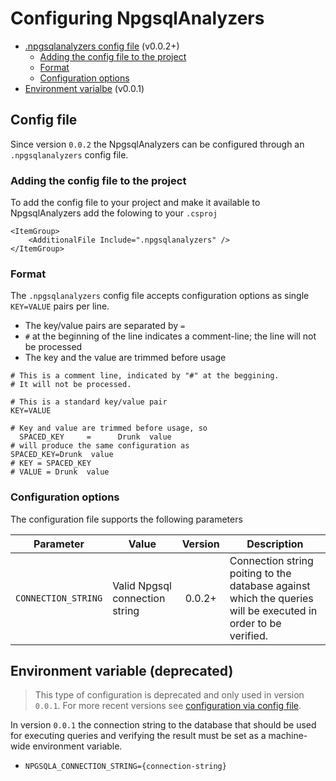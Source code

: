 # Configuring NpgsqlAnalyzers

- [.npgsqlanalyzers config file](#config-file) (v0.0.2+)
  - [Adding the config file to the project](#adding-the-config-file-to-the-project)
  - [Format](#format)
  - [Configuration options](#configuration-options)
- [Environment varialbe](#environment-variable-deprecated) (v0.0.1)

## Config file

Since version `0.0.2` the NpgsqlAnalyzers can be configured through an `.npgsqlanalyzers` config file.

### Adding the config file to the project

To add the config file to your project and make it available to  NpgsqlAnalyzers
add the folowing to your `.csproj`

```
<ItemGroup>
    <AdditionalFile Include=".npgsqlanalyzers" />
</ItemGroup>
```

### Format

The `.npgsqlanalyzers` config file accepts configuration options as single `KEY=VALUE` pairs per line.

- The key/value pairs are separated by `=`
- `#` at the beginning of the line indicates a comment-line; the line will not be processed
- The key and the value are trimmed before usage

```
# This is a comment line, indicated by "#" at the beggining.
# It will not be processed.

# This is a standard key/value pair
KEY=VALUE

# Key and value are trimmed before usage, so
  SPACED_KEY     =      Drunk  value
# will produce the same configuration as
SPACED_KEY=Drunk  value
# KEY = SPACED_KEY
# VALUE = Drunk  value
```

### Configuration options

The configuration file supports the following parameters

| Parameter | Value | Version | Description |
| --------- | ----- | :-----: | ----------- |
| `CONNECTION_STRING` | Valid Npgsql connection string | 0.0.2+ | Connection string poiting to the database against which the queries will be executed in order to be verified. |

## Environment variable (deprecated)

> This type of configuration is deprecated and only used in version `0.0.1`. For more recent versions see [configuration via config file](#config-file).

In version `0.0.1` the connection string to the database that should be used for executing queries and verifying the
result must be set as a machine-wide environment variable.

- `NPGSQLA_CONNECTION_STRING={connection-string}`
